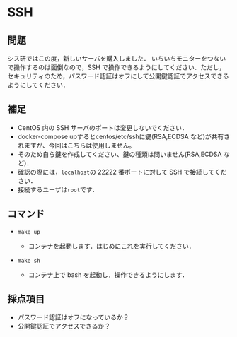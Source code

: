 # SSH

## 問題

シス研ではこの度，新しいサーバを購入しました．
いちいちモニターをつないで操作するのは面倒なので，SSH で操作できるようにしてください．ただし，セキュリティのため，パスワード認証はオフにして公開鍵認証でアクセスできるようにしてください．

## 補足

- CentOS 内の SSH サーバのポートは変更しないでください．
- docker-compose upするとcentos/etc/sshに鍵(RSA,ECDSA など)が共有されますが、今回はこちらは使用しません。
- そのため自ら鍵を作成してください、鍵の種類は問いません(RSA,ECDSA など)．
- 確認の際には，`localhost`の 22222 番ポートに対して SSH で接続してください．
- 接続するユーザは`root`です．

## コマンド

- `make up`

  - コンテナを起動します．はじめにこれを実行してください．

- `make sh`
  - コンテナ上で bash を起動し，操作できるようにします．

## 採点項目

- パスワード認証はオフになっているか？
- 公開鍵認証でアクセスできるか？
